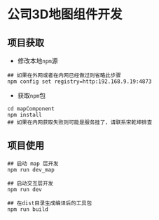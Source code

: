 # 公司3D地图组件开发

## 项目获取

- 修改本地`npm`源

```
## 如果在外网或者在内网已经做过则省略此步骤
npm config set registry=http:192.168.9.19:4873
```

- 获取`npm`包

```
cd mapComponent
npm install
## 如果在内网获取失败则可能是服务挂了，请联系宋乾坤排查
```

## 项目使用

```
## 启动 map 层开发
npm run dev_map

## 启动交互层开发
npm run dev

## 在dist目录生成编译后的工具包
npm run build
```